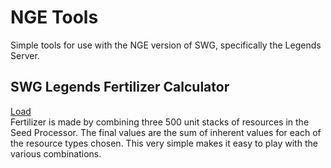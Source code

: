 # NGE Tools
Simple tools for use with the NGE version of SWG, specifically the Legends Server.

## SWG Legends Fertilizer Calculator
[Load](fertcalc/fertcalc.html)  
Fertilizer is made by combining three 500 unit stacks of resources in the Seed Processor. The final values are the sum of inherent values for each of the resource types chosen. This very simple makes it easy to play with the various combinations.  

